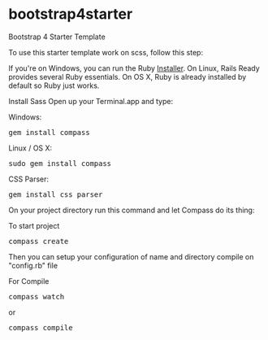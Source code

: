 # bootstrap4starter
Bootstrap 4 Starter Template


To use this starter template work on scss, follow this step:

If you're on Windows, you can run the Ruby <a href="https://rubyinstaller.org/" target="_blank">Installer</a>. On Linux, Rails Ready provides several Ruby essentials. On OS X, Ruby is already installed by default so Ruby just works.

Install Sass
Open up your Terminal.app and type:

Windows:
<pre>gem install compass</pre>

Linux / OS X:
<pre>sudo gem install compass</pre>

CSS Parser:
<pre>gem install css_parser</pre>


On your project directory run this command and let Compass do its thing:

To start project
<pre>compass create</pre>
Then you can setup your configuration of name and directory compile on "config.rb" file

For Compile
<pre>compass watch</pre>
or
<pre>compass compile</pre>


